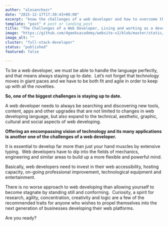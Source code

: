 ```yaml
---
author: "alesanchezr"
date: "2015-12-17T17:30:43+00:00"
excerpt: "know the challenges of a web developer and how to overcome them"
template: "post" # post or landing_post
title: "The Challenges of a Web Developer, Living and working as a developer"
image: "https://github.com/4geeksacademy/website-v2/blob/master/static/images/blog/web-developer.jpeg?raw=true"
image_alt: ""
cluster: "full-stack-developer"
status: "published"
featured: false

---
```


To be a web developer, we must be able to handle the language perfectly, and that means always staying up to date.  Let’s not forget that technology moves in giant paces and we have to be both fit and agile in order to keep up with all the novelties.

**So, one of the biggest challenges is staying up to date.**

A web developer needs to always be searching and discovering new tools, content, apps and other upgrades that are not limited to changes in web developing language, but also expand to the technical, aesthetic, graphic, cultural and social aspects of web developing.

**Offering an encompassing vision of technology and its many applications is another one of the challenges of a web developer.**

It is essential to develop far more than just your hand muscles by extensive typing.  Web developers have to dip into the fields of mechanics, engineering and similar areas to build up a more flexible and powerful mind.

Basically, web developers need to invest in their web accessibility, hosting capacity, on-going professional improvement, technological equipment and entertainment.

There is no worse approach to web developing than allowing yourself to become stagnate by standing still and conforming.  Curiosity, a spirit for research, agility, concentration, creativity and logic are a few of the recommended traits for anyone who wishes to propel themselves into the next generation of businesses developing their web platforms.

Are you ready?
